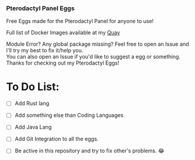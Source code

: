 ### Pterodactyl Panel Eggs
Free Eggs made for the Pterodactyl Panel for anyone to use!

Full list of Docker Images available at my [Quay](https://quay.io/repository/yajtpg/pterodactyl-images?tab=tags)

Module Error? Any global package missing? Feel free to open an Issue and I'll try my best to fix it/help you.<br>
You can also open an Issue if you'd like to suggest a egg or something.<br>
Thanks for checking out my Pterodactyl Eggs!<br>

# To Do List:
- [ ] Add Rust lang
- [ ] Add something else than Coding Languages
- [ ] Add Java Lang
- [ ] Add Git Integration to all the eggs.
- [ ] Be active in this repository and try to fix other's problems. 😂


